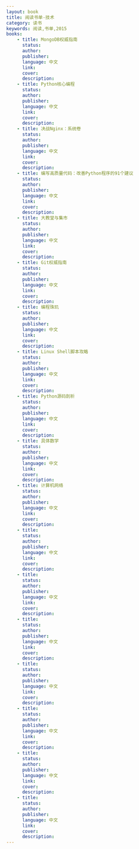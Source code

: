 ```yaml
---
layout: book
title: 阅读书单-技术
category: 读书
keywords: 阅读,书单,2015
books:
    - title: MongoDB权威指南
      status:
      author:
      publisher:
      language: 中文
      link:
      cover:
      description:
    - title: Python核心编程
      status:
      author:
      publisher:
      language: 中文
      link:
      cover:
      description:
    - title: 决战Nginx：系统卷
      status:
      author:
      publisher:
      language: 中文
      link:
      cover:
      description:
    - title: 编写高质量代码：改善Python程序的91个建议
      status:
      author:
      publisher:
      language: 中文
      link:
      cover:
      description:
    - title: 大教堂与集市
      status:
      author:
      publisher:
      language: 中文
      link:
      cover:
      description:
    - title: Git权威指南
      status:
      author:
      publisher:
      language: 中文
      link:
      cover:
      description:
    - title: 编程珠玑
      status:
      author:
      publisher:
      language: 中文
      link:
      cover:
      description:
    - title: Linux Shell脚本攻略
      status:
      author:
      publisher:
      language: 中文
      link:
      cover:
      description:
    - title: Python源码剖析
      status:
      author:
      publisher:
      language: 中文
      link:
      cover:
      description:
    - title: 具体数学
      status:
      author:
      publisher:
      language: 中文
      link:
      cover:
      description:
    - title: 计算机网络
      status:
      author:
      publisher:
      language: 中文
      link:
      cover:
      description:
    - title:
      status:
      author:
      publisher:
      language: 中文
      link:
      cover:
      description:
    - title:
      status:
      author:
      publisher:
      language: 中文
      link:
      cover:
      description:
    - title:
      status:
      author:
      publisher:
      language: 中文
      link:
      cover:
      description:
    - title:
      status:
      author:
      publisher:
      language: 中文
      link:
      cover:
      description:
    - title:
      status:
      author:
      publisher:
      language: 中文
      link:
      cover:
      description:
    - title:
      status:
      author:
      publisher:
      language: 中文
      link:
      cover:
      description:
    - title:
      status:
      author:
      publisher:
      language: 中文
      link:
      cover:
      description:
---
```

